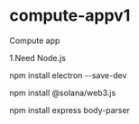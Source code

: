 # compute-appv1
Compute app

1.Need Node.js

npm install electron --save-dev

npm install @solana/web3.js

npm install express body-parser
